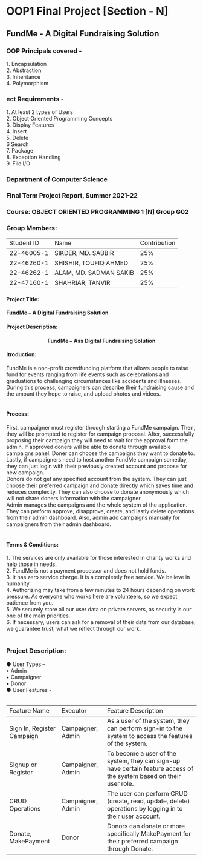 <h1>OOP1 Final Project [Section - N]</h1>

<h2>FundMe - A Digital Fundraising Solution</2>

<h3>OOP Principals covered -</h3>
1. Encapsulation<br>
2. Abstraction<br>
3. Inheritance<br>
4. Polymorphism<br>

<h3>ect Requirements -</h3>
1.	At least 2 types of Users<br>
2.	Object Oriented Programming Concepts<br>
3.	Display Features<br>
4.	Insert<br>
5.	Delete<br>
6	 Search<br>
7.	Package<br>
8. Exception Handling<br>
9. File I/O<br>
 
<h3>Department of Computer Science</3>
<h3>Final Term Project Report, Summer 2021-22</h3>

<h3>Course: OBJECT ORIENTED PROGRAMMING 1 [N]	Group	G02</h3>

<h3>Group Members:</h3>
<table>
 <thread align="center">
  <tr>
   <td>Student ID</td>
   <td>Name</td>
   <td>Contribution</td>
  </tr>
 </thread>
 <tbody>
  <tr>
   <td>22-46005-1</td>
   <td>SIKDER, MD. SABBIR</td>
   <td>25%</td>
  </tr>
  <tr>
   <td>22-46260-1</td>
   <td>SHISHIR, TOUFIQ AHMED</td>
   <td>25%</td>
  </tr>
  <tr>
   <td>22-46262-1</td>
   <td>ALAM, MD. SADMAN SAKIB</td>
   <td>25%</td>
  </tr>
  <tr>
   <td>22-47160-1</td>
   <td>SHAHRIAR, TANVIR</td>
   <td>25%</td>
  </tr>
 </tbody>
</table>

<h4>Project Title:</h4>
<h4>FundMe – A Digital Fundraising Solution</h4>
<h4>Project Description:</h4>

<h4 align="center">FundMe – Ass Digital Fundraising Solution</h4>
<h4>Itroduction:</h4>
FundMe is a non-profit crowdfunding platform that allows people to raise fund for events ranging from life events such as celebrations and graduations to challenging circumstances like accidents and illnesses.<br>
During this process, campaigners can describe their fundraising cause and the amount they hope to raise, and upload photos and videos.<br>
<br>
<h4>Process:</h4>
First, campaigner must register through starting a FundMe campaign. Then, they will be prompted to register for campaign proposal. After, successfully proposing their campaign they will need to wait for the approval form the admin. If approved doners will be able to donate through available campaigns panel. Doner can choose the campaigns they want to donate to. Lastly, if campaigners need to host another FundMe campaign someday, they can just login with their previously created account and propose for new campaign.<br>
Donors do not get any specified account from the system. They can just choose their preferred campaign and donate directly which saves time and reduces complexity. They can also choose to donate anonymously which will not share doners information with the campaigner.<br>
Admin manages the campaigns and the whole system of the application. They can perform approve, disapprove, create, and lastly delete operations from their admin dashboard. Also, admin add campaigns manually for campaigners from their admin dashboard. <br>
<br>
<h4>Terms & Conditions:</h4>
1.	The services are only available for those interested in charity works and help those in needs.<br>
2.	FundMe is not a payment processor and does not hold funds.<br>
3.	It has zero service charge. It is a completely free service. We believe in humanity.<br>
4.	Authorizing may take from a few minutes to 24 hours depending on work pressure. As everyone who works here are volunteers, so we expect patience from you.<br>
5.	We securely store all our user data on private servers, as security is our one of the main priorities.<br>
6.	If necessary, users can ask for a removal of their data from our database, we guarantee trust, what we reflect through our work.<br>
<br>
<h3>Project Description:</h3>
●	User Types –<br>
  •	Admin<br>
  •	Campaigner<br>
  •	Donor<br>
●	User Features -<br>
<br>
<table>
 <thread align="center">
  <tr>
   <td>Feature Name</td>
   <td>Executor</td>
   <td>Feature Description</td>
  </tr>
 </thread>
 <tbody>
  <tr>
   <td>Sign In, Register Campaign</td>
   <td>Campaigner, Admin</td>
   <td>As a user of the system, they can perform sign-in to the system to access the features of the system.</td>
  </tr>
  <tr>
   <td>Signup or Register</td>
   <td>Campaigner, Admin</td>
   <td>To become a user of the system, they can sign-up have certain feature access of the system based on their user role.</td>
  </tr>
  <tr>
   <td>CRUD Operations</td>
   <td>Campaigner, Admin</td>
   <td>The user can perform CRUD (create, read, update, delete) operations by logging in to their user account.</td>
  </tr>
  <tr>
   <td>Donate, MakePayment</td>
   <td>Donor</td>
   <td>Donors can donate or more specifically MakePayment for their preferred campaign through Donate.</td>
  </tr>
 </tbody>
</table>
